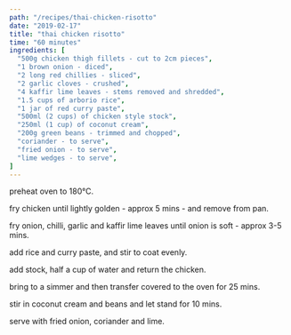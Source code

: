 ```yaml
---
path: "/recipes/thai-chicken-risotto"
date: "2019-02-17"
title: "thai chicken risotto"
time: "60 minutes"
ingredients: [
  "500g chicken thigh fillets - cut to 2cm pieces",
  "1 brown onion - diced",
  "2 long red chillies - sliced",
  "2 garlic cloves - crushed",
  "4 kaffir lime leaves - stems removed and shredded",
  "1.5 cups of arborio rice",
  "1 jar of red curry paste",
  "500ml (2 cups) of chicken style stock",
  "250ml (1 cup) of coconut cream",
  "200g green beans - trimmed and chopped",
  "coriander - to serve",
  "fried onion - to serve",
  "lime wedges - to serve",
]
---
```


preheat oven to 180°C.

fry chicken until lightly golden - approx 5 mins - and remove from pan.

fry onion, chilli, garlic and kaffir lime leaves until onion is soft - approx 3-5 mins.

add rice and curry paste, and stir to coat evenly.

add stock, half a cup of water and return the chicken.

bring to a simmer and then transfer covered to the oven for 25 mins.

stir in coconut cream and beans and let stand for 10 mins.

serve with fried onion, coriander and lime.